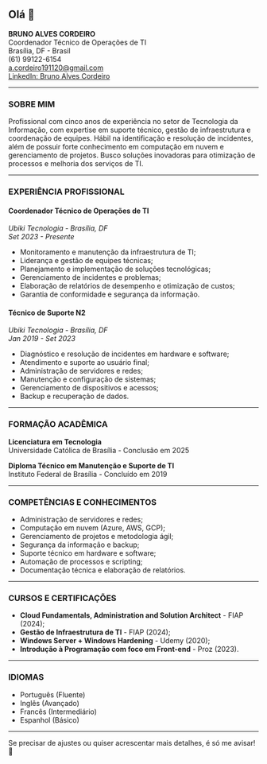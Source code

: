 ## Olá 👋
**BRUNO ALVES CORDEIRO**  
Coordenador Técnico de Operações de TI  
Brasília, DF - Brasil  
(61) 99122-6154  
a.cordeiro191120@gmail.com  
[LinkedIn: Bruno Alves Cordeiro](https://www.linkedin.com/in/bruno-alves-cordeiro/)  

---

### **SOBRE MIM**  
Profissional com cinco anos de experiência no setor de Tecnologia da Informação, com expertise em suporte técnico, gestão de infraestrutura e coordenação de equipes. Hábil na identificação e resolução de incidentes, além de possuir forte conhecimento em computação em nuvem e gerenciamento de projetos. Busco soluções inovadoras para otimização de processos e melhoria dos serviços de TI.

---

### **EXPERIÊNCIA PROFISSIONAL**  

#### **Coordenador Técnico de Operações de TI**  
*Ubiki Tecnologia - Brasília, DF*  
*Set 2023 - Presente*  
- Monitoramento e manutenção da infraestrutura de TI;
- Liderança e gestão de equipes técnicas;
- Planejamento e implementação de soluções tecnológicas;
- Gerenciamento de incidentes e problemas;
- Elaboração de relatórios de desempenho e otimização de custos;
- Garantia de conformidade e segurança da informação.

#### **Técnico de Suporte N2**  
*Ubiki Tecnologia - Brasília, DF*  
*Jan 2019 - Set 2023*  
- Diagnóstico e resolução de incidentes em hardware e software;
- Atendimento e suporte ao usuário final;
- Administração de servidores e redes;
- Manutenção e configuração de sistemas;
- Gerenciamento de dispositivos e acessos;
- Backup e recuperação de dados.

---

### **FORMAÇÃO ACADÊMICA**  

**Licenciatura em Tecnologia**  
Universidade Católica de Brasília - Conclusão em 2025

**Diploma Técnico em Manutenção e Suporte de TI**  
Instituto Federal de Brasília - Concluído em 2019

---

### **COMPETÊNCIAS E CONHECIMENTOS**  
- Administração de servidores e redes;
- Computação em nuvem (Azure, AWS, GCP);
- Gerenciamento de projetos e metodologia ágil;
- Segurança da informação e backup;
- Suporte técnico em hardware e software;
- Automação de processos e scripting;
- Documentação técnica e elaboração de relatórios.

---

### **CURSOS E CERTIFICAÇÕES**  
- **Cloud Fundamentals, Administration and Solution Architect** - FIAP (2024);
- **Gestão de Infraestrutura de TI** - FIAP (2024);
- **Windows Server + Windows Hardening** - Udemy (2020);
- **Introdução à Programação com foco em Front-end** - Proz (2023).

---

### **IDIOMAS**  
- Português (Fluente)
- Inglês (Avançado)
- Francês (Intermediário)
- Espanhol (Básico)

---

Se precisar de ajustes ou quiser acrescentar mais detalhes, é só me avisar! 🚀



